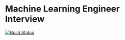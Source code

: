 Machine Learning Engineer Interview
===================================

[![Build Status](https://travis-ci.com/codiply/machine-learning-engineer-interview.svg?branch=master)](https://travis-ci.com/codiply/machine-learning-engineer-interview)
